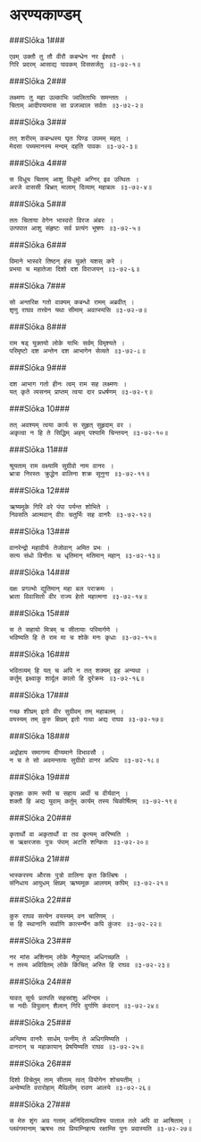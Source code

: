 अरण्यकाण्डम्
===============================


###Slōka 1###


    एवम् उक्तौ तु तौ वीरौ कबन्धेन नर ईश्वरौ ।
    गिरि प्रदरम् आसाद्य पावकम् विससर्जतुः ॥३-७२-१॥


###Slōka 2###


    लक्ष्मणः तु महा उल्काभिः ज्वलिताभिः समन्ततः ।
    चिताम् आदीपयामास सा प्रजज्वाल सर्वतः ॥३-७२-२॥


###Slōka 3###


    तत् शरीरम् कबन्धस्य घृत पिण्ड उपमम् महत् ।
    मेदसा पच्यमानस्य मन्दम् दहति पावकः ॥३-७२-३॥


###Slōka 4###


    स विधूय चिताम् आशु विधूमो अग्निर् इव उत्थितः ।
    अरजे वाससी बिभ्रत् मालाम् दिव्याम् महाबलः ॥३-७२-४॥


###Slōka 5###


    ततः चिताया वेगेन भास्वरो विरज अंबरः ।
    उत्पपात आशु संहृष्टः सर्व प्रत्यंग भूषणः ॥३-७२-५॥


###Slōka 6###


    विमाने भास्वरे तिष्ठन् हंस युक्ते यशस् करे ।
    प्रभया च महातेजा दिशो दश विराजयन् ॥३-७२-६॥


###Slōka 7###


    सो अन्तरिक्ष गतो वाक्यम् कबन्धो रामम् अब्रवीत् ।
    शृणु राघव तत्त्वेन यथा सीमाम् अवाप्स्यसि ॥३-७२-७॥


###Slōka 8###


    राम षड् युक्तयो लोके याभिः सर्वम् विमृश्यते ।
    परिमृष्टो दश अन्तेन दश आभागेन सेव्यते ॥३-७२-८॥


###Slōka 9###


    दश आभाग गतो हीनः त्वम् राम सह लक्ष्मणः ।
    यत् कृते व्यसनम् प्राप्तम् त्वया दार प्रधर्षणम् ॥३-७२-९॥


###Slōka 10###


    तत् अवश्यम् त्वया कार्यः स सुहृत् सुहृदाम् वर ।
    अकृत्वा न हि ते सिद्धिम् अहम् पश्यामि चिन्तयन् ॥३-७२-१०॥


###Slōka 11###


    श्रूयताम् राम वक्ष्यामि सुग्रीवो नाम वानरः ।
    भ्रात्रा निरस्तः क्रुद्धेन वालिना शक्र सूनुना ॥३-७२-११॥


###Slōka 12###


    ऋष्यमूके गिरि वरे पंपा पर्यन्त शोभिते ।
    निवसति आत्मवान् वीरः चतुर्भिः सह वानरैः ॥३-७२-१२॥


###Slōka 13###


    वानरेन्द्रो महावीर्यः तेजोवान् अमित प्रभः ।
    सत्य संधो विनीतः च धृतिमान् मतिमान् महान् ॥३-७२-१३॥


###Slōka 14###


    दक्षः प्रगल्भो द्युतिमान् महा बल पराक्रमः ।
    भ्राता विवासितो वीर राज्य हेतो महात्मना ॥३-७२-१४॥


###Slōka 15###


    स ते सहायो मित्रम् च सीतायाः परिमार्गणे ।
    भविष्यति हि ते राम मा च शोके मनः कृधाः ॥३-७२-१५॥


###Slōka 16###


    भवितव्यम् हि यत् च अपि न तत् शक्यम् इह अन्यथा ।
    कर्तुम् इक्ष्वाकु शार्दूल कालो हि दुर्रक्रमः ॥३-७२-१६॥


###Slōka 17###


    गच्छ शीघ्रम् इतो वीर सुग्रीवम् तम् महाबलम् ।
    वयस्यम् तम् कुरु क्षिप्रम् इतो गत्वा अद्य राघव ॥३-७२-१७॥


###Slōka 18###


    अद्रोहाय समागम्य दीप्यमाने विभावसौ ।
    न च ते सो अवमन्तव्यः सुग्रीवो वानर अधिपः ॥३-७२-१८॥


###Slōka 19###


    कृतज्ञः काम रूपी च सहाय अर्थी च वीर्यवान् ।
    शक्तौ हि अद्य युवाम् कर्तुम् कार्यम् तस्य चिकीर्षितम् ॥३-७२-१९॥


###Slōka 20###


    कृतार्थो वा अकृतार्थो वा तव कृत्यम् करिष्यति ।
    स ऋक्षरजसः पुत्रः पंपाम् अटति शन्कितः ॥३-७२-२०॥


###Slōka 21###


    भास्करस्य औरसः पुत्रो वालिना कृत किल्बिषः ।
    संनिधाय आयुधम् क्षिप्रम् ऋष्यमूक आलयम् कपिम् ॥३-७२-२१॥


###Slōka 22###


    कुरु राघव सत्येन वयस्यम् वन चारिणम् ।
    स हि स्थानानि सर्वाणि कार्त्स्न्येन कपि कुंजरः ॥३-७२-२२॥


###Slōka 23###


    नर मांस अशिनाम् लोके नैपुण्यात् अधिगच्छति ।
    न तस्य अविदितम् लोके किंचित् अस्ति हि राघव ॥३-७२-२३॥


###Slōka 24###


    यावत् सूर्यः प्रतपति सहस्रांशुः अरिन्दम ।
    स नदीः विपुलान् शैलान् गिरि दुर्गाणि कंदरान् ॥३-७२-२४॥


###Slōka 25###


    अन्विष्य वानरैः सार्धम् पत्नीम् ते अधिगमिष्यति ।
    वानरान् च महाकायान् प्रेषयिष्यति राघव ॥३-७२-२५॥


###Slōka 26###


    दिशो विचेतुम् ताम् सीताम् त्वत् वियोगेन शोचयतीम् ।
    अन्वेष्यति वरारोहाम् मैथिलीम् रावण आलये ॥३-७२-२६॥


###Slōka 27###


    स मेरु शृंग अग्र गताम् अनिंदिताम्प्रविश्य पाताल तले अपि वा आश्रिताम् ।
    प्लवंगमानाम् ऋषभः तव प्रियाम्निहत्य रक्षाम्सि पुनः प्रदास्यति ॥३-७२-२७॥


